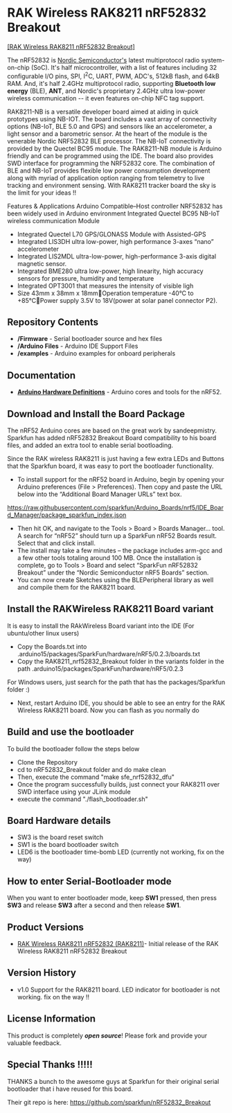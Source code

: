 RAK Wireless RAK8211 nRF52832 Breakout
========================================

[[RAK Wireless RAK8211 nRF52832 Breakout]](https://www.aliexpress.com/item/RAK8211-Hybrid-Location-Tracker-LoRa-Bluetooth-5-0-Beacon-GPS-Sensors-LCD-LoRaWAN-1-0-2/32849717052.html)

The nRF52832 is [Nordic Semiconductor's](https://www.nordicsemi.com/eng/Products/Bluetooth-low-energy/nRF52832) latest multiprotocol radio system-on-chip (SoC). It's half microcontroller, with a list of features including 32 configurable I/O pins, SPI, I<sup>2</sup>C, UART, PWM, ADC's, 512kB flash, and 64kB RAM. And, it's half 2.4GHz multiprotocol radio, supporting **Bluetooth low energy** (BLE), **ANT**, and Nordic's proprietary 2.4GHz ultra low-power wireless communication -- it even features on-chip NFC tag support.

RAK8211-NB is a versatile developer board aimed at aiding in quick prototypes using NB-IOT. The board includes a vast array of connectivity options (NB-IoT, BLE 5.0 and GPS) and sensors like an accelerometer, a light sensor and a barometric sensor. At the heart of the module is the venerable Nordic NRF52832 BLE processor. The NB-IoT connectivity is provided by the Quectel BC95 module. The RAK8211-NB module is Arduino friendly and can be programmed using the IDE. The board also provides SWD interface for programming the NRF52832 core. The combination of BLE and NB-IoT provides flexible low power consumption development along with myriad of application option ranging from telemetry to live tracking and environment sensing. With RAK8211 tracker board the sky is the limit for your ideas !!

Features & Applications
Arduino Compatible–Host controller NRF52832 has been widely used in Arduino environment
Integrated Quectel BC95 NB-IoT wireless communication Module
* Integrated Quectel L70 GPS/GLONASS  Module with Assisted-GPS
* Integrated LIS3DH ultra low-power, high performance 3-axes “nano” accelerometer
* Integrated LIS2MDL ultra-low-power, high-performance 3-axis digital magnetic sensor.
* Integrated BME280 ultra low-power, high linearity, high accuracy sensors for pressure, humidity and temperature
* Integrated OPT3001 that measures the intensity of visible ligh
* Size 43mm x 38mm x 18mmOperation temperature -40°C to +85°CPower supply 3.5V to 18V(power at solar panel connector P2).


Repository Contents
-------------------
* **/Firmware** - Serial bootloader source and hex files
* **/Arduino Files** - Arduino IDE Support Files
* **/examples** - Arduino examples for onboard peripherals


Documentation
--------------
* **[Arduino Hardware Definitions](https://github.com/sparkfun/Arduino_Boards/)** - Arduino cores and tools for the nRF52.

Download and Install the Board Package
-------------
The nRF52 Arduino cores are based on the great work by sandeepmistry. Sparkfun has added nRF52832 Breakout Board compatibility to his board files, and added an extra tool to enable serial bootloading.

Since the RAK wireless RAK8211 is just having a few extra LEDs and Buttons that the Sparkfun board, it was easy to port the bootloader functionality.

* To install support for the nRF52 board in Arduino, begin by opening your Arduino preferences (File > Preferences). Then copy and paste the URL below into the “Additional Board Manager URLs” text box.

https://raw.githubusercontent.com/sparkfun/Arduino_Boards/nrf5/IDE_Board_Manager/package_sparkfun_index.json

* Then hit OK, and navigate to the Tools > Board > Boards Manager… tool. A search for “nRF52” should turn up a SparkFun nRF52 Boards result. Select that and click install.
* The install may take a few minutes – the package includes arm-gcc and a few other tools totaling around 100 MB. Once the installation is complete, go to Tools > Board and select “SparkFun nRF52832 Breakout” under the “Nordic Semiconductor nRF5 Boards” section.
* You can now create Sketches using the BLEPeripheral library as well and compile them for the RAK8211 board.

Install the RAKWireless RAK8211 Board variant
--------------------
It is easy to install the RAkWireless Board variant into the IDE (For ubuntu/other linux users)

* Copy the Boards.txt into .arduino15/packages/SparkFun/hardware/nRF5/0.2.3/boards.txt
* Copy the RAK8211_nrf52832_Breakout folder in the variants folder in the path .arduino15/packages/SparkFun/hardware/nRF5/0.2.3

For Windows users, just search for the path that has the packages/Sparkfun folder :)

* Next, restart Arduino IDE, you should be able to see an entry for the RAK Wireless RAK8211 board. Now you can flash as you normally do




Build and use the bootloader
-------------------
To build the bootloader follow the steps below

* Clone the Repository
* cd to nRF52832_Breakout folder and do make clean
* Then, execute the command "make sfe_nrf52832_dfu"
* Once the program successfully builds, just connect your RAK8211 over SWD interface using your JLink module
* execute the command "./flash_bootloader.sh"

Board Hardware details
-------------------
* SW3 is the board reset switch
* SW1 is the board bootloader switch
* LED6 is the bootloader time-bomb LED (currently not working, fix on the way)

How to enter Serial-Bootloader mode
-------------
When you want to enter bootloader mode, keep **SW1** pressed, then press **SW3** and release **SW3** after a second and then release **SW1**.


Product Versions
----------------
* [RAK Wireless RAK8211 nRF52832 (RAK8211)](https://www.aliexpress.com/item/RAK8211-Hybrid-Location-Tracker-LoRa-Bluetooth-5-0-Beacon-GPS-Sensors-LCD-LoRaWAN-1-0-2/32849717052.html)- Initial release of the RAK Wireless RAK8211 nRF52832 Breakout

Version History
---------------
* v1.0 Support for the RAK8211 board. LED indicator for bootloader is not working. fix on the way !!

License Information
-------------------
This product is completely _**open source**_! Please fork and provide your valuable feedback.

Special Thanks !!!!!
-------------------
THANKS a bunch to the awesome guys at Sparkfun for their original serial bootloader that i have reused for this board.

Their git repo is here:
https://github.com/sparkfun/nRF52832_Breakout
